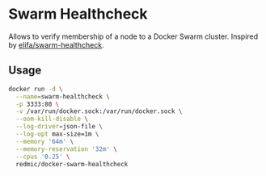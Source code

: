 # Swarm Healthcheck

Allows to verify membership of a node to a Docker Swarm cluster.
Inspired by [elifa/swarm-healthcheck](https://github.com/elifa/swarm-healthcheck).

## Usage

```sh
docker run -d \
  --name=swarm-healthcheck \
  -p 3333:80 \
  -v /var/run/docker.sock:/var/run/docker.sock \
  --oom-kill-disable \
  --log-driver=json-file \
  --log-opt max-size=1m \
  --memory '64m' \
  --memory-reservation '32m' \
  --cpus '0.25' \
  redmic/docker-swarm-healthcheck
```
